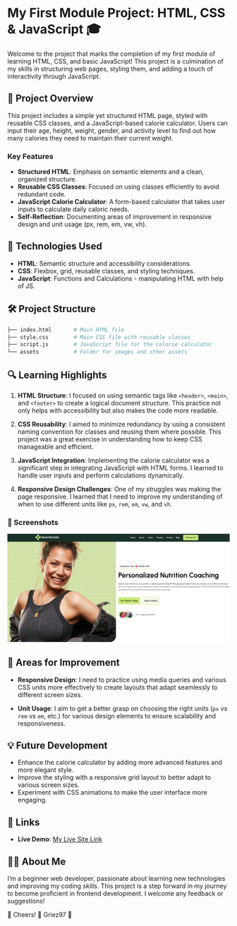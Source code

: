 # My First Module Project: HTML, CSS & JavaScript 🎓

Welcome to the project that marks the completion of my first module of learning HTML, CSS, and basic JavaScript! This project is a culmination of my skills in structuring web pages, styling them, and adding a touch of interactivity through JavaScript.

## 📜 Project Overview

This project includes a simple yet structured HTML page, styled with reusable CSS classes, and a JavaScript-based calorie calculator. Users can input their age, height, weight, gender, and activity level to find out how many calories they need to maintain their current weight.

### Key Features

- **Structured HTML**: Emphasis on semantic elements and a clean, organized structure.
- **Reusable CSS Classes**: Focused on using classes efficiently to avoid redundant code.
- **JavaScript Calorie Calculator**: A form-based calculator that takes user inputs to calculate daily caloric needs.
- **Self-Reflection**: Documenting areas of improvement in responsive design and unit usage (px, rem, em, vw, vh).

## 🚀 Technologies Used

- **HTML**: Semantic structure and accessibility considerations.
- **CSS**: Flexbox, grid, reusable classes, and styling techniques.
- **JavaScript**: Functions and Calculations - manipulating HTML with help of JS.

## 🛠 Project Structure

```bash
├── index.html       # Main HTML file
├── style.css        # Main CSS file with reusable classes
├── script.js        # JavaScript file for the calorie calculator
└── assets           # Folder for images and other assets
```

## 🔍 Learning Highlights

1. **HTML Structure**: I focused on using semantic tags like `<header>`, `<main>`, and `<footer>` to create a logical document structure. This practice not only helps with accessibility but also makes the code more readable.

2. **CSS Reusability**: I aimed to minimize redundancy by using a consistent naming convention for classes and reusing them where possible. This project was a great exercise in understanding how to keep CSS manageable and efficient.

3. **JavaScript Integration**: Implementing the calorie calculator was a significant step in integrating JavaScript with HTML forms. I learned to handle user inputs and perform calculations dynamically.

4. **Responsive Design Challenges**: One of my struggles was making the page  responsive. I learned that I need to improve my understanding of when to use different units like `px`, `rem`, `em`, `vw`, and `vh`.

### 📸 Screenshots
![Project Screenshot](./assets/readme_img/preview_page.png)

## 🌱 Areas for Improvement

- **Responsive Design**: I need to practice using media queries and various CSS units more effectively to create layouts that adapt seamlessly to different screen sizes.
  
- **Unit Usage**: I aim to get a better grasp on choosing the right units (`px` vs `rem` vs `em`, etc.) for various design elements to ensure scalability and responsiveness.

## 💡 Future Development

- Enhance the calorie calculator by adding more advanced features and more elegant style.
- Improve the styling with a responsive grid layout to better adapt to various screen sizes.
- Experiment with CSS animations to make the user interface more engaging.

## 🔗 Links

- **Live Demo**: <a href="https://griez97.github.io/Abschlussprojekt-Frontend-Modul_1-Health-App/" target="_blank">My Live Site Link</a>

## 👩‍💻 About Me

I’m a beginner web developer, passionate about learning new technologies and improving my coding skills. This project is a step forward in my journey to become proficient in frontend development. I welcome any feedback or suggestions!

🧸 Cheers! 🧸 Griez97 🧸